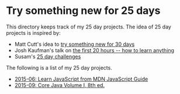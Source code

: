 Try something new for 25 days
=============================

This directory keeps track of my 25 day projects. The idea of 25 day
projects is inspired by:

* Matt Cutt's idea to [try something new for 30 days][TED1]
* Josh Kaufman's talk on [the first 20 hours -- how to learn anything][TED2]
* Susam's [25 day challenges][25d]

[TED1]: <http://www.youtube.com/watch?v=JnfBXjWm7hc>
[TED2]: <https://www.youtube.com/watch?v=5MgBikgcWnY>
[25d]: <https://github.com/susam/25d>

The following is a list of my 25 day projects.

* [2015-06: Learn JavaScript from MDN JavaScript Guide][001]
* [2015-09: Core Java Volume I, 8th ed.][002]

[001]: 2015-06#readme
[002]: 2015-09#readme
